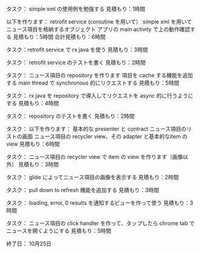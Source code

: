 タスク：
  simple xml の使用例を勉強する
  見積もり：1時間
  
  以下を作ります：
    retrofit service (coroutine を用いて）
    simple xml を用いてニュース項目を格納するオブジェクト
  アプリの main activity で上の動作確認する
  見積もり：5時間
合計見積もり：6時間

タスク：retrofit service で rx java を使う
見積もり：3時間

タスク：
retrofit service のテストを書く
見積もり：2時間

タスク：
ニュース項目の repository を作ります
  項目を cache する機能を追加する
  main thread で synchronous 的にリクエストする
見積もり：5時間

タスク：
rx java を repository で導入してリクエストを async 的に行うようにする
見積もり：4時間

タスク：
repository のテストを書く
見積もり：2時間

タスク：
以下を作ります：
  基本的な presenter と contract
  ニュース項目のリストの画面
  ニュース項目の recycler view、その adapter と基本的なitem の view
見積もり：6時間

タスク：
ニュース項目の recycler view で item の view を作ります（画像以外）
見積もり：3時間

タスク：
glide によってニュース項目の画像を表示する
見積もり：2時間

タスク：
pull down to refresh 機能を追加する
見積もり：3時間

タスク：
loading, error, 0 results を通知するビューを作って使う
見積もり：3時間

タスク：
ニュース項目の click handler を作って、タップしたら chrome tab でニュースを開くようにする
見積もり：5時間

終了日： 10月25日
